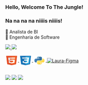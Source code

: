 ### Hello, Welcome To The Jungle!
### Na na na na niiiis niiiis!



 🦇 Analista de BI <br>
 🦇 Engenharia de Software

 <div>
  <a href="https://github.com/Fabiana995">
  <img height="150em" src="https://github-readme-stats.vercel.app/api?username=Fabiana995&show_icons=true&theme=dracula&include_all_commits=true&count_private=true"/>
  <img height="150em" src="https://github-readme-stats.vercel.app/api/top-langs/?username=Fabiana995&layout=compact&langs_count=7&theme=dracula"/>
</div>
  
 <div style="display: inline_block"><br>
  <img align="center" alt="Laura-HTML" height="30" width="40" src="https://raw.githubusercontent.com/devicons/devicon/master/icons/html5/html5-original.svg">
  <img align="center" alt="Laura-CSS" height="30" width="40" src="https://raw.githubusercontent.com/devicons/devicon/master/icons/css3/css3-original.svg">
  <img align="center" alt="Laura-Python" height="30" width="40" src="https://raw.githubusercontent.com/devicons/devicon/master/icons/python/python-original.svg">
  <img align="center" alt="Laura-Figma" height="30" width="40" src="https://cdn.jsdelivr.net/gh/devicons/devicon/icons/figma/figma-original.svg">
   
</div>

  ##

<div>
  <a href="https://www.instagram.com/laura_bertassi/" target="_blank"><img src="https://img.shields.io/badge/-Instagram-%23E4405F?style=for-the-badge&logo=instagram&logoColor=white" target="_blank"></a>
  <a href = "mailto:Fabiana995@gmail.com"><img src="https://img.shields.io/badge/-Gmail-%23333?style=for-the-badge&logo=gmail&logoColor=white" target="_blank"></a>
  <a href="https://www.linkedin.com/in/laurabertassi/" target="_blank"><img src="https://img.shields.io/badge/-LinkedIn-%230077B5?style=for-the-badge&logo=linkedin&logoColor=white" target="_blank"></a> 
  
  
</div>
